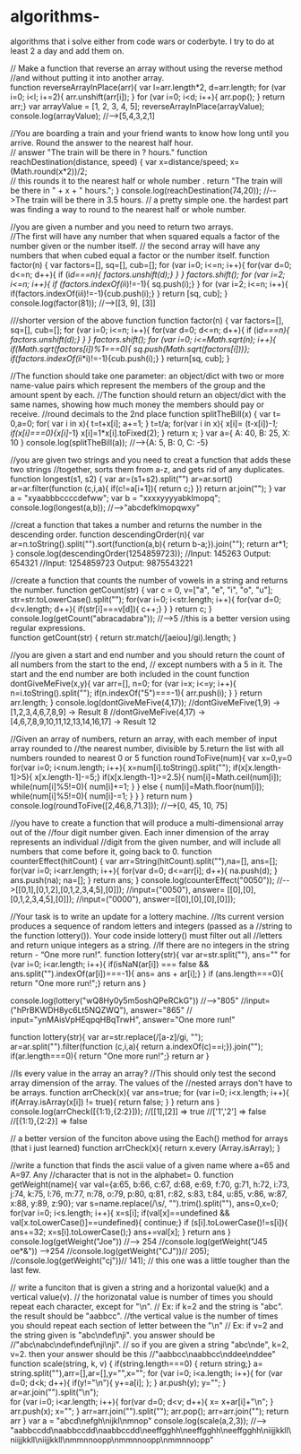 # algorithms-
algorithms that i solve either from code wars or coderbyte.  I try to do at least 2 a day and add them on. 

// Make a function that reverse an array without using the reverse method 
//and without putting it into another array.  
function reverseArrayInPlace(arr){
  var l=arr.length*2, d=arr.length;
  for (var i=0; i<l; i+=2){
    arr.unshift(arr[i]);
  }
  for (var i=0; i<d; i++){
       arr.pop();
       }
  return arr;}
var arrayValue = [1, 2, 3, 4, 5];
reverseArrayInPlace(arrayValue);
console.log(arrayValue);
//-->[5,4,3,2,1]

//You are boarding a train and your friend wants to know how long until you arrive.  Round the answer to the nearest half hour.   
// answer "The train will be there in ? hours."
function reachDestination(distance, speed) {
	var x=distance/speed;
  x=(Math.round(x*2))/2;   
  // this rounds it to the nearest half or whole number .
  return "The train will be there in " + x + " hours.";
}
console.log(reachDestination(74,20));
//-->The train will be there in 3.5 hours.
// a pretty simple one.  the hardest part was finding a way to round to the nearest half or whole number. 

//you are given a number and you need to return two arrays.  
//The first will have any number that when squared equals a factor of the number given or the number itself.
// the second array will have any numbers that when cubed equal a factor or the number itself. 
function factor(n) {
  var factors=[], sq=[], cub=[];
  for (var i=0; i<=n; i++){
    for(var d=0; d<=n; d++){
      if (i*d===n){ factors.unshift(d);}
    }
  }
  factors.shift();
  for (var i=2; i<=n; i++){
    if (factors.indexOf(i*i)!=-1){ sq.push(i);}
  }
  for (var i=2; i<=n; i++){
    if(factors.indexOf(i*i*i)!=-1){cub.push(i);}
  }
  return [sq, cub];
}
console.log(factor(81));
//-->[[3, 9], [3]]

///shorter version of the above function 
function factor(n) {
  var factors=[], sq=[], cub=[];
  for (var i=0; i<=n; i++){
    for(var d=0; d<=n; d++){
      if (i*d===n){ factors.unshift(d);}
    }
  }
  factors.shift();
  for (var i=0; i<=Math.sqrt(n); i++){
 		if(Math.sqrt(factors[i])%1===0){ sq.push(Math.sqrt(factors[i]))};
    	if(factors.indexOf(i*i*i)!=-1){cub.push(i);}
  }
  return[sq, cub];
}


//The function should take one parameter: an object/dict with two or more name-value pairs which represent the members of the group and the amount spent by each.
//The function should return an object/dict with the same names, showing how much money the members should pay or receive.
//round decimals to the 2nd place
function splitTheBill(x) {
    var t= 0,a=0;
    for( var i in x){
      t=t+x[i];
      a+=1;
    }
  t=t/a;
  for(var i in x){
    x[i]= (t-x[i])*-1;
    if(x[i]===0){x[i]*-1}
    x[i]=1*x[i].toFixed(2);
  }
	return x;
}
var a={
    A: 40, B: 25, X: 10
}
console.log(splitTheBill(a));
//-->{A: 5, B: 0, C: -5}

//you are given two strings and you need to creat a function that adds these two strings
//together, sorts them from a-z, and gets rid of any duplicates.
function longest(s1, s2) {
  var ar=(s1+s2).split("")
  ar=ar.sort()
    ar=ar.filter(function (c,i,a){ if(c!=a[i+1]){ return c;} })
  return ar.join("");
}
var a = "xyaabbbccccdefww";
var b = "xxxxyyyyabklmopq";
console.log(longest(a,b));
//-->"abcdefklmopqwxy"

//creat a function that takes a number and returns the number in the descending order.
function descendingOrder(n){
  var ar=n.toString().split("").sort(function(a,b){ return b-a;}).join("");
  return ar*1;
}
console.log(descendingOrder(1254859723));
//Input: 145263 Output: 654321
//Input: 1254859723 Output: 9875543221

//create a function that counts the number of vowels in a string and returns the number.
function getCount(str) {
  var c = 0, v=["a", "e", "i", "o", "u"];
  str=str.toLowerCase().split("");
  for(var i=0; i<str.length; i++){
    for(var d=0; d<v.length; d++){
      if(str[i]===v[d]){ c++;}
    }
  }
  return c;
}
console.log(getCount("abracadabra"));
//-->5
//this is a better version using regular expressions.  
function getCount(str) {
  return str.match(/[aeiou]/gi).length;
}

//you are given a start and end number and you should return the count of all numbers from the start to the end,
// except numbers with a 5 in it. The start and the end number are both included in the count
function dontGiveMeFive(x,y){
 var arr=[], n=0;
  for (var i=x; i<=y; i++){
    n=i.toString().split("");
  	if(n.indexOf("5")===-1){
      arr.push(i);
    }
  }
  return arr.length;
}
console.log(dontGiveMeFive(4,17));
//dontGiveMeFive(1,9) -> [1,2,3,4,6,7,8,9] -> Result 8
//dontGiveMeFive(4,17) -> [4,6,7,8,9,10,11,12,13,14,16,17] -> Result 12

//Given an array of numbers, return an array, with each member of input array rounded to 
//the nearest number, divisible by 5.return the list with all numbers rounded to nearest 0 or 5
function roundToFive(num){
  var x=0,y=0
  for(var i=0; i<num.length; i++){
    x=num[i].toString().split("");
    if(x[x.length-1]>5){ x[x.length-1]-=5;}
    if(x[x.length-1]>=2.5){
      num[i]=Math.ceil(num[i]);
      while(num[i]%5!=0){
        num[i]+=1;
      }
    }
    else {
      num[i]=Math.floor(num[i]);
      while(num[i]%5!=0){
        num[i]-=1;
      }
  }
  }
  return num
}
console.log(roundToFive([2,46,8,71.3]));
//-->[0, 45, 10, 75]

//you have to create a function that will produce a multi-dimensional array out of the 
//four digit number given. Each inner dimension of the array represents an individual 
//digit from the given number, and will include all numbers that come before it, going back to 0.
function counterEffect(hitCount) {
 var arr=String(hitCount).split(""),na=[], ans=[];
 for(var i=0; i<arr.length; i++){
   	for(var d=0; d<=arr[i]; d++){
     na.push(d);
    }
   ans.push(na);
   na=[];
 }
  return ans;
}
console.log(counterEffect("0050"));
//-->[[0,1],[0,1,2],[0,1,2,3,4,5],[0]]);
//input=("0050"),  answer= [[0],[0],[0,1,2,3,4,5],[0]]);
//input=("0000"),  answer=[[0],[0],[0],[0]]);

//Your task is to write an update for a lottery machine. 
//Its current version produces a sequence of random letters and integers (passed as a 
//string to the function lottery()). Your code inside lottery() must filter out all 
//letters and return unique integers as a string. 
//If there are no integers in the string return - “One more run!”.
function lottery(str){
  var ar=str.split(""), ans=""
  for (var i=0; i<ar.length; i++){
    if(isNaN(ar[i]) === false && ans.split("").indexOf(ar[i])===-1){ 
      ans= ans + ar[i];}
  }
  if (ans.length===0){ return "One more run!";}
  return ans 
}

console.log(lottery("wQ8Hy0y5m5oshQPeRCkG"))
//-->"805"
//input=("hPrBKWDH8yc6Lt5NQZWQ"), answer="865"
// input="ynMAisVpHEqpqHBqTrwH", answer="One more run!"

function lottery(str){
  var ar=str.replace(/[a-z]/gi, "");
 	ar=ar.split("").filter(function (c,i,a){ return a.indexOf(c)==i;}).join("");
  if(ar.length===0){ return "One more run!";}
  return ar
}

//Is every value in the array an array?
//This should only test the second array dimension of the array. The values of the 
//nested arrays don't have to be arrays.
function arrCheck(x){
  var ans=true;
  for (var i=0; i<x.length; i++){
    if(Array.isArray(x[i]) != true){
     return false;
    }
  }
  return ans
}
console.log(arrCheck([{1:1},{2:2}]));
//[[1],[2]] => true
//['1','2'] => false
//[{1:1},{2:2}] => false

// a better version of the funciton above using the Each() method for arrays (that i just learned)
function arrCheck(x){
  return x.every (Array.isArray);
}

//write a function that finds the ascii value of a given name where a=65 and A=97.  Any 
//character that is not in the alphabet= 0.
function getWeight(name){
  var val={a:65, b:66, c:67, d:68, e:69, f:70, g:71, h:72, i:73, j:74, k:75, l:76, m:77, n:78,
         o:79, p:80, q:81, r:82, s:83, t:84, u:85, v:86, w:87, x:88, y:89, z:90};
	var s=name.replace(/\s/, "").trim().split(""), ans=0,x=0;
  for(var i=0; i<s.length; i++){
    x=s[i];
    if(val[x]==undefined && val[x.toLowerCase()]==undefined){ continue;}
    if (s[i].toLowerCase()!=s[i]){
        ans+=32;
    	x=s[i].toLowerCase();}
   ans+=val[x];
    }
  return ans
}
console.log(getWeight("Joe"))
//--> 254
//console.log(getWeight("J45 oe*&")) -->254
//console.log(getWeight("CJ"))// 205);
//console.log(getWeight("cj"))// 141);
// this one was a little tougher than the last few.  

// write a funciton that is given a string and a horizontal value(k) and a vertical value(v).
// the horizonatal value is number of times you should repeat each character, except for "\n".
// Ex: if k=2 and the string is "abc".  the result should be "aabbcc".
//the vertical value is the number of times you should repeat each section of letter between the "\n"
// Ex: if v=2 and the string given is "abc\ndef\nji".  you answer should be 
//"abc\nabc\ndef\ndef\nji\nji".
// so if you are given a string "abc\nde", k=2, v=2.  then your answer should be this
//"aabbcc\naabbcc\nddee\nddee"
function scale(string, k, v) {
 if(string.length===0) { return string;}
  a= string.split(""),arr=[],ar=[],y="",x="";
  for (var i=0; i<a.length; i++){
    for (var d=0; d<k; d++){
      if(y!="\n"){
      y+=a[i];
    }; }
    ar.push(y);
    y="";
  }
	ar=ar.join("").split("\n");  
  for (var i=0; i<ar.length; i++){
    for(var d=0; d<v; d++){
    	x= x+ar[i]+"\n";
    }
    arr.push(x);
    x="";
  }
 arr=arr.join("").split("");
  arr.pop();
  arr=arr.join("");
  return arr
}
var a = "abcd\nefgh\nijkl\nmnop"
console.log(scale(a,2,3));
//--> "aabbccdd\naabbccdd\naabbccdd\neeffgghh\neeffgghh\neeffgghh\niijjkkll\niijjkkll\niijjkkll\nmmnnoopp\nmmnnoopp\nmmnnoopp"

